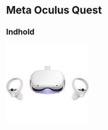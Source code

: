 # Meta Oculus Quest
## Indhold

<td>
<td  width="50%"><img src="PICTURE VR/Quest2.jpg" alt="Quest 2"/></a></td>
</td>
